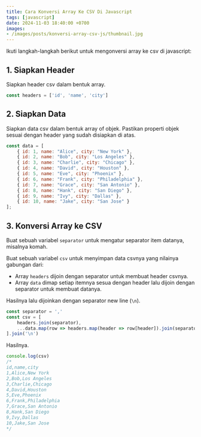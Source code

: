 ```yaml
---
title: Cara Konversi Array Ke CSV Di Javascript
tags: [javascript]
date: 2024-11-03 18:40:00 +0700
images:
- /images/posts/konversi-array-csv-js/thumbnail.jpg
---
```


Ikuti langkah-langkah berikut untuk mengonversi array ke csv di javascript:

<!--more-->

## 1. Siapkan Header

Siapkan header csv dalam bentuk array.

```javascript
const headers = ['id', 'name', 'city']
```

## 2. Siapkan Data

Siapkan data csv dalam bentuk array of objek. Pastikan properti objek sesuai dengan header yang sudah disiapkan di atas.

```javascript
const data = [
    { id: 1, name: "Alice", city: "New York" },
    { id: 2, name: "Bob", city: "Los Angeles" },
    { id: 3, name: "Charlie", city: "Chicago" },
    { id: 4, name: "David", city: "Houston" },
    { id: 5, name: "Eve", city: "Phoenix" },
    { id: 6, name: "Frank", city: "Philadelphia" },
    { id: 7, name: "Grace", city: "San Antonio" },
    { id: 8, name: "Hank", city: "San Diego" },
    { id: 9, name: "Ivy", city: "Dallas" },
    { id: 10, name: "Jake", city: "San Jose" }
];

```

## 3. Konversi Array ke CSV

Buat sebuah variabel `separator` untuk mengatur separator item datanya, misalnya komah.

Buat sebuah variabel `csv` untuk menyimpan data csvnya yang nilainya gabungan dari:

- Array `headers` dijoin dengan separator untuk membuat header csvnya.
- Array `data` dimap setiap itemnya sesua dengan header lalu dijoin dengan separator untuk membuat datanya.

Hasilnya lalu dijoinkan dengan separator new line (`\n`).

```javascript
const separator = ','
const csv = [
    headers.join(separator),
    ...data.map(row => headers.map(header => row[header]).join(separator))
].join('\n')
```

Hasilnya.

```javascript
console.log(csv)
/*
id,name,city
1,Alice,New York
2,Bob,Los Angeles
3,Charlie,Chicago
4,David,Houston
5,Eve,Phoenix
6,Frank,Philadelphia
7,Grace,San Antonio
8,Hank,San Diego
9,Ivy,Dallas
10,Jake,San Jose
*/
```